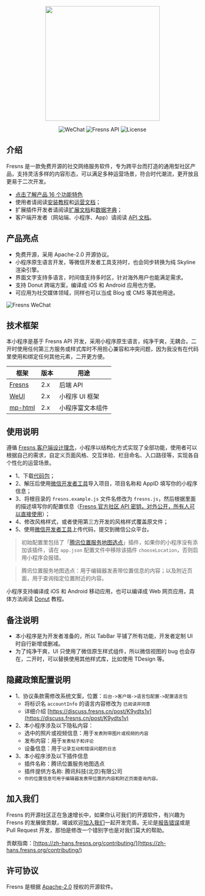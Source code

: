 <p align="center"><a href="https://fresns.cn" target="_blank"><img src="https://cdn.fresns.cn/images/logo.png" width="300"></a></p>

<p align="center">
<img src="https://img.shields.io/badge/WeChat-Mini%20Program-blueviolet" alt="WeChat">
<img src="https://img.shields.io/badge/Fresns%20API-2.x-orange" alt="Fresns API">
<img src="https://img.shields.io/badge/License-Apache--2.0-green" alt="License">
</p>

## 介绍

Fresns 是一款免费开源的社交网络服务软件，专为跨平台而打造的通用型社区产品，支持灵活多样的内容形态，可以满足多种运营场景，符合时代潮流，更开放且更易于二次开发。

- [点击了解产品 16 个功能特色](https://zh-hans.fresns.org/guide/features.html)
- 使用者请阅读[安装教程](https://zh-hans.fresns.org/guide/install.html)和[运营文档](https://zh-hans.fresns.org/operating/)；
- 扩展插件开发者请阅读[扩展文档](https://zh-hans.fresns.org/extensions/)和[数据字典](https://zh-hans.fresns.org/database/)；
- 客户端开发者（网站端、小程序、App）请阅读 [API 文档](https://zh-hans.fresns.org/api/)。

## 产品亮点

- 免费开源，采用 Apache-2.0 开源协议。
- 小程序原生语言开发，等微信开发者工具支持时，也会同步转换为纯 Skyline 渲染引擎。
- 界面文字支持多语言，时间值支持多时区，针对海外用户也能满足需求。
- 支持 Donut 跨端方案，编译成 iOS 和 Android 应用也方便。
- 可应用为社交媒体领域，同样也可以当成 Blog 或 CMS 等其他用途。

![Fresns WeChat](https://files.fresns.org/wiki/previews/WeChat.png)

## 技术框架

本小程序是基于 Fresns API 开发，采用小程序原生语言，纯净干爽，无耦合。二开时使用任何第三方服务或样式库时不用担心兼容和冲突问题，因为我没有在代码里使用和绑定任何其他元素，二开更方便。

| 框架 | 版本 | 用途 |
| --- | --- | --- |
| [Fresns](https://github.com/fresns/fresns) | 2.x | 后端 API |
| [WeUI](https://github.com/Tencent/weui-wxss) | 2.x | 小程序 UI 框架 |
| [mp-html](https://github.com/jin-yufeng/mp-html) | 2.x | 小程序富文本组件 |

## 使用说明

遵循 [Fresns 客户端设计理念](https://zh-hans.fresns.org/extensions/idea.html#%E5%AE%A2%E6%88%B7%E7%AB%AF)，小程序以结构化方式实现了全部功能，使用者可以根据自己的需求，自定义页面风格、交互体验、栏目命名、入口路径等，实现各自个性化的运营场景。

- 1、下载[代码包](https://github.com/fresns/wechat/releases)；
- 2、解压后使用[微信开发者工具](https://developers.weixin.qq.com/miniprogram/dev/devtools/download.html)导入项目，项目名称和 AppID 填写你的小程序信息；
- 3、将根目录的 `fresns.example.js` 文件名修改为 `fresns.js`，然后根据里面的描述填写你的配置信息（[Fresns 官方社区 API 密钥，对外公开，所有人可以直接使用](https://discuss.fresns.cn/post/RJ35gFtb)）；
- 4、修改风格样式，或者使用第三方开发的风格样式覆盖原文件；
- 5、使用[微信开发者工具](https://developers.weixin.qq.com/miniprogram/dev/devtools/download.html)上传代码，提交到微信公众平台。

> 初始配置里包括了「[腾讯位置服务地图选点](https://mp.weixin.qq.com/wxopen/plugindevdoc?appid=wx76a9a06e5b4e693e&token=&lang=zh_CN)」插件，如果你的小程序没有添加该插件，请在 `app.json` 配置文件中移除该插件 `chooseLocation`，否则启用小程序会报错。

> 腾讯位置服务地图选点：用于编辑器发表带位置信息的内容；以及附近页面，用于查询指定位置附近的内容。

小程序支持编译成 iOS 和 Android 移动应用，也可以编译成 Web 网页应用，具体方法阅读 [Donut](https://dev.weixin.qq.com/) 教程。

## 备注说明

- 本小程序是为开发者准备的，所以 TabBar 平铺了所有功能，开发者定制 UI 时自行新增或删减。
- 为了纯净干爽，UI 只使用了微信原生样式组件，所以微信视图的 bug 也会存在，二开时，可以替换使用其他样式库，比如使用 TDesign 等。

## 隐藏政策配置说明

- 1、协议条款需修改系统文案，位置：`后台->客户端->语言包配置->配置语言包`
    - 将标识名 `accountInfo` 的语言内容修改为 `已阅读并同意`
    - 详细介绍 [https://discuss.fresns.cn/post/K9ydts1v](https://discuss.fresns.cn/post/K9ydts1v)
- 2、本小程序涉及以下隐私内容：
    - 选中的照片或视频信息：用于`发表附带图片或视频的内容`
    - 发布内容：用于`发表帖子和评论`
    - 设备信息：用于`记录互动和错误问题的日志`
- 3、本小程序涉及以下插件信息
    - 插件名称：腾讯位置服务地图选点
    - 插件提供方名称: 腾讯科技(北京)有限公司
    - `你的位置信息可用于编辑器发表带位置的内容和附近页面查询内容。`

## 加入我们

Fresns 的开源社区正在急速增长中，如果你认可我们的开源软件，有兴趣为 Fresns 的发展做贡献，竭诚欢迎[加入我们](https://zh-hans.fresns.org/community/join.html)一起开发完善。无论是[报告错误](https://zh-hans.fresns.org/guide/feedback.html)或是 Pull Request 开发，那怕是修改一个错别字也是对我们莫大的帮助。

贡献指南：[https://zh-hans.fresns.org/contributing/](https://zh-hans.fresns.org/contributing/)

## 许可协议

Fresns 是根据 [Apache-2.0](https://opensource.org/licenses/Apache-2.0) 授权的开源软件。
